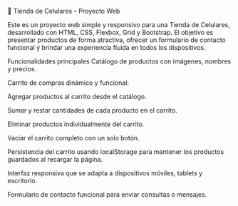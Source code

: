 📱 Tienda de Celulares – Proyecto Web


Este es un proyecto web simple y responsivo para una Tienda de Celulares, desarrollado con HTML, CSS, Flexbox, Grid y Bootstrap. El objetivo es presentar productos de forma atractiva, ofrecer un formulario de contacto funcional y brindar una experiencia fluida en todos los dispositivos.

Funcionalidades principales
Catálogo de productos con imágenes, nombres y precios.

Carrito de compras dinámico y funcional:

Agregar productos al carrito desde el catálogo.

Sumar y restar cantidades de cada producto en el carrito.

Eliminar productos individualmente del carrito.

Vaciar el carrito completo con un solo botón.

Persistencia del carrito usando localStorage para mantener los productos guardados al recargar la página.

Interfaz responsiva que se adapta a dispositivos móviles, tablets y escritorio.

Formulario de contacto funcional para enviar consultas o mensajes.
